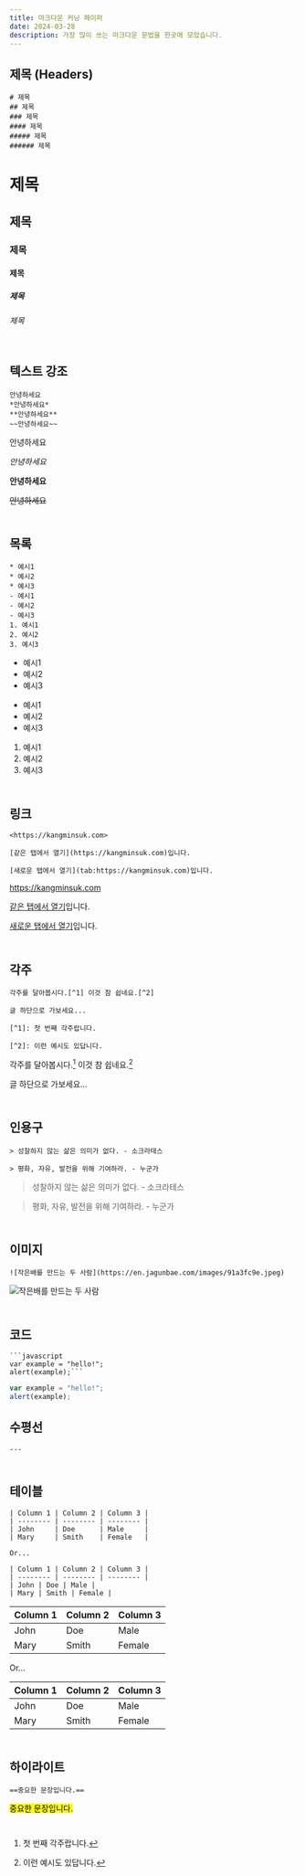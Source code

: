 ```yaml
---
title: 마크다운 커닝 페이퍼
date: 2024-03-28
description: 가장 많이 쓰는 마크다운 문법을 한곳에 모았습니다.
---
```

## 제목 (Headers)
```
# 제목
## 제목
### 제목
#### 제목
##### 제목
###### 제목
````

# 제목
## 제목
### 제목
#### 제목
##### 제목
###### 제목

---

## 텍스트 강조
```
안녕하세요
*안녕하세요*
**안녕하세요**
~~안녕하세요~~
```
안녕하세요

*안녕하세요*

**안녕하세요**

~~안녕하세요~~

---

## 목록
```
* 예시1
* 예시2
* 예시3
- 예시1
- 예시2
- 예시3
1. 예시1
2. 예시2
3. 예시3
```

* 예시1
* 예시2
* 예시3
- 예시1
- 예시2
- 예시3
1. 예시1
2. 예시2
3. 예시3

---

## 링크
```
<https://kangminsuk.com>

[같은 탭에서 열기](https://kangminsuk.com)입니다.

[새로운 탭에서 열기](tab:https://kangminsuk.com)입니다.
```
<https://kangminsuk.com>

[같은 탭에서 열기](https://kangminsuk.com)입니다.

[새로운 탭에서 열기](tab:https://kangminsuk.com)입니다.

---

## 각주
```
각주를 달아봅시다.[^1] 이것 참 쉽네요.[^2]

글 하단으로 가보세요...

[^1]: 첫 번째 각주랍니다.

[^2]: 이런 예시도 있답니다.
```
각주를 달아봅시다.[^1] 이것 참 쉽네요.[^2]

글 하단으로 가보세요...

[^1]: 첫 번째 각주랍니다.

[^2]: 이런 예시도 있답니다.

---

## 인용구
```
> 성찰하지 않는 삶은 의미가 없다. - 소크라테스

> 평화, 자유, 발전을 위해 기여하라. - 누군가
```

> 성찰하지 않는 삶은 의미가 없다. - 소크라테스

> 평화, 자유, 발전을 위해 기여하라. - 누군가

---

## 이미지
```
![작은배를 만드는 두 사람](https://en.jagunbae.com/images/91a3fc9e.jpeg)
```

![작은배를 만드는 두 사람](https://en.jagunbae.com/images/91a3fc9e.jpeg)

---

## 코드
```
```javascript
var example = "hello!";
alert(example);```
```

```javascript
var example = "hello!";
alert(example);
```

## 수평선
```---```

---

## 테이블

```
| Column 1 | Column 2 | Column 3 |
| -------- | -------- | -------- |
| John     | Doe      | Male     |
| Mary     | Smith    | Female   |

Or...

| Column 1 | Column 2 | Column 3 |
| -------- | -------- | -------- |
| John | Doe | Male |
| Mary | Smith | Female |
```

| Column 1 | Column 2 | Column 3 |
| -------- | -------- | -------- |
| John     | Doe      | Male     |
| Mary     | Smith    | Female   |

Or...

| Column 1 | Column 2 | Column 3 |
| -------- | -------- | -------- |
| John | Doe | Male |
| Mary | Smith | Female |

---

## 하이라이트

```
==중요한 문장입니다.==
```

<mark>중요한 문장입니다.</mark>

<style>
hr {
  border: none; /* Remove the default border */
  height: 1px; /* Set the height of the line */
  background-color: white; /* Set the color of the line */
  margin-top: 20px; /* Set the top margin */
  margin-bottom: 20px; /* Set the bottom margin */
}
</style>